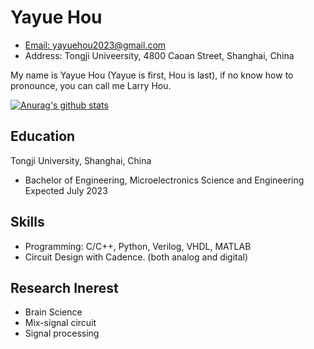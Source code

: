 # Yayue Hou

* [Email: yayuehou2023@gmail.com](mailto:yayuehou2023@gmail.com)
* Address: Tongji Univeersity, 4800 Caoan Street, Shanghai, China 

My name is Yayue Hou (Yayue is first, Hou is last), if no know how to pronounce, you can call me Larry Hou.

[![Anurag's github stats](https://github-readme-stats.vercel.app/api?username=YayueHou)](https://github.com/anuraghazra/github-readme-stats)

## Education
Tongji University, Shanghai, China
* Bachelor of Engineering, Microelectronics Science and Engineering Expected July 2023
## Skills
* Programming: C/C++, Python, Verilog, VHDL, MATLAB
* Circuit Design with Cadence. (both analog and digital)
## Research Inerest 
* Brain Science
* Mix-signal circuit
* Signal processing

